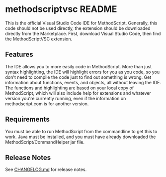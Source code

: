 # methodscriptvsc README

This is the official Visual Studio Code IDE for MethodScript. Generally, this code should not be used directly, the extension should be downloaded
directly from the Marketplace. First, download Visual Studio Code, then find the MethodScriptVSC extension.

## Features

The IDE allows you to more easily code in MethodScript. More than just syntax highlighting, the IDE will highlight errors for you as you code, so
you don't need to compile the code just to find out something is wrong. Get information about functions, events, and objects, all without leaving
the IDE. The functions and highlighting are based on your local copy of MethodScript, which will also include help for extensions and whatever
version you're currently running, even if the information on methodscript.com is for another version.

## Requirements

You must be able to run MethodScript from the commandline to get this to work. Java must be installed, and you must have already downloaded the
MethodScript/CommandHelper jar file.

## Release Notes

See [CHANGELOG.md](CHANGELOG.md) for release notes.
